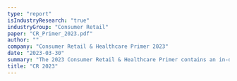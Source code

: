 ```yaml
---
type: "report"
isIndustryResearch: "true"
industryGroup: "Consumer Retail"
paper: "CR_Primer_2023.pdf"
author: ""
company: "Consumer Retail & Healthcare Primer 2023"
date: "2023-03-30"
summary: "The 2023 Consumer Retail & Healthcare Primer contains an in-depth analysis of the sporting goods, automotive manufacturing, food & beverages, household & personal care, and life sciences tools and diagnostics industries."
title: "CR 2023"
---
```

